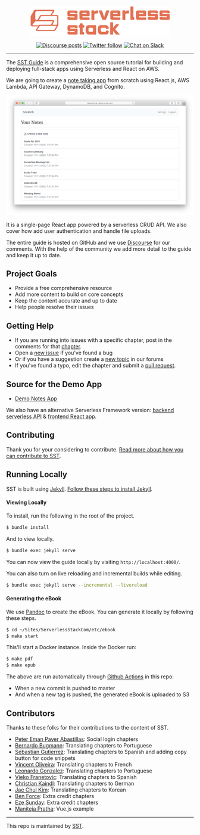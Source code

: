 <p align="center">
  <a href="https://sst.dev/">
    <img alt="SST" src="https://github.com/AnomalyInnovations/serverless-stack-com/raw/master/assets/logo-large.png" width="377" />
  </a>
</p>

<p align="center">
  <a href="https://discourse.sst.dev"><img alt="Discourse posts" src="https://img.shields.io/discourse/https/discourse.sst.dev/posts.svg?style=for-the-badge" /></a>
  <a href="https://twitter.com/ServerlessStack"><img alt="Twitter follow" src="https://img.shields.io/twitter/follow/serverlessstack.svg?label=twitter&style=for-the-badge" /></a>
  <a href="https://sst.dev/slack"><img alt="Chat on Slack" src="https://img.shields.io/badge/CHAT-ON%20SLACK-brightgreen?style=for-the-badge" /></a>
</p>

------------------------------------------------------------------------------------

The [SST Guide](https://sst.dev/guide.html) is a comprehensive open source tutorial for building and deploying full-stack apps using Serverless and React on AWS.

We are going to create a [note taking app](https://demo.sst.dev) from scratch using React.js, AWS Lambda, API Gateway, DynamoDB, and Cognito.

![Demo App](assets/completed-app-desktop.png)

It is a single-page React app powered by a serverless CRUD API. We also cover how add user authentication and handle file uploads.

The entire guide is hosted on GitHub and we use [Discourse][Discourse] for our comments. With the help of the community we add more detail to the guide and keep it up to date.

## Project Goals

- Provide a free comprehensive resource
- Add more content to build on core concepts
- Keep the content accurate and up to date
- Help people resolve their issues

## Getting Help

- If you are running into issues with a specific chapter, post in the comments for that [chapter][Discourse].
- Open a [new issue](../../issues/new) if you've found a bug
- Or if you have a suggestion create a [new topic][Discourse] in our forums
- If you've found a typo, edit the chapter and submit a [pull request][PR].

## Source for the Demo App

- [Demo Notes App](https://github.com/serverless-stack/demo-notes-app)

We also have an alternative Serverless Framework version: [backend serverless API](https://github.com/AnomalyInnovations/serverless-stack-demo-api) & [frontend React app](https://github.com/AnomalyInnovations/serverless-stack-demo-client).

## Contributing

Thank you for your considering to contribute. [Read more about how you can contribute to SST][Contributing].

## Running Locally

SST is built using [Jekyll](https://jekyllrb.com). [Follow these steps to install Jekyll](https://jekyllrb.com/docs/installation/).

#### Viewing Locally

To install, run the following in the root of the project.

``` bash
$ bundle install
```

And to view locally.

``` bash
$ bundle exec jekyll serve
```

You can now view the guide locally by visiting `http://localhost:4000/`.

You can also turn on live reloading and incremental builds while editing.

``` bash
$ bundle exec jekyll serve --incremental --livereload
```

#### Generating the eBook

We use [Pandoc](https://pandoc.org) to create the eBook. You can generate it locally by following these steps.

``` bash
$ cd ~/Sites/ServerlessStackCom/etc/ebook
$ make start
```

This'll start a Docker instance. Inside the Docker run:

``` bash
$ make pdf
$ make epub
```

The above are run automatically through [Github Actions](https://github.com/AnomalyInnovations/serverless-stack-com/actions) in this repo:

- When a new commit is pushed to master
- And when a new tag is pushed, the generated eBook is uploaded to S3

<!--
## Sponsors

[**Sponsor SST on GitHub**](https://github.com/sponsors/jayair) if you've found this guide useful or would like to be an official supporter. [A big thanks to our supporters](https://sst.dev/sponsors.html)!
-->

## Contributors

Thanks to these folks for their contributions to the content of SST.

- [Peter Eman Paver Abastillas](https://github.com/jatazoulja): Social login chapters
- [Bernardo Bugmann](https://github.com/bernardobugmann): Translating chapters to Portuguese
- [Sebastian Gutierrez](https://github.com/pepas24): Translating chapters to Spanish and adding copy button for code snippets
- [Vincent Oliveira](https://github.com/vincentoliveira): Translating chapters to French
- [Leonardo Gonzalez](https://github.com/leogonzalez): Translating chapters to Portuguese
- [Vieko Franetovic](https://github.com/vieko): Translating chapters to Spanish
- [Christian Kaindl](https://github.com/christiankaindl): Translating chapters to German
- [Jae Chul Kim](https://github.com/bsg-bob): Translating chapters to Korean
- [Ben Force](https://twitter.com/theBenForce): Extra credit chapters
- [Eze Sunday](https://twitter.com/ezesundayeze): Extra credit chapters
- [Maniteja Pratha](https://twitter.com/PrataManitej): Vue.js example

---

This repo is maintained by [SST](https://sst.dev).


[Slack]: https://sst.dev/slack
[Discourse]: https://discourse.sst.dev
[Contributing]: CONTRIBUTING.md
[PR]: ../../compare
